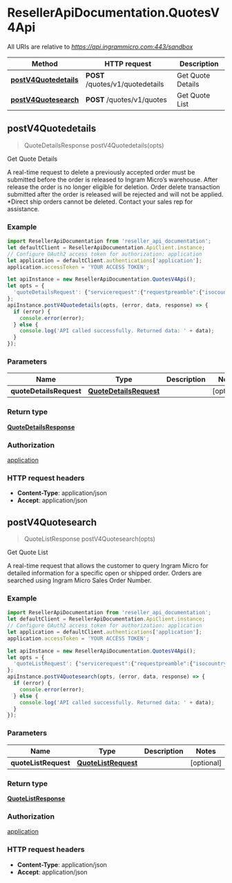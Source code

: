 # ResellerApiDocumentation.QuotesV4Api

All URIs are relative to *https://api.ingrammicro.com:443/sandbox*

Method | HTTP request | Description
------------- | ------------- | -------------
[**postV4Quotedetails**](QuotesV4Api.md#postV4Quotedetails) | **POST** /quotes/v1/quotedetails | Get Quote Details
[**postV4Quotesearch**](QuotesV4Api.md#postV4Quotesearch) | **POST** /quotes/v1/quotes | Get Quote List



## postV4Quotedetails

> QuoteDetailsResponse postV4Quotedetails(opts)

Get Quote Details

A real-time request to delete a previously accepted order must be submitted before the order is released to Ingram Micro’s warehouse. After release the order is no longer eligible for deletion. Order delete transaction submitted after the order is released will be rejected and will not be applied. *Direct ship orders cannot be deleted. Contact your sales rep for assistance.

### Example

```javascript
import ResellerApiDocumentation from 'reseller_api_documentation';
let defaultClient = ResellerApiDocumentation.ApiClient.instance;
// Configure OAuth2 access token for authorization: application
let application = defaultClient.authentications['application'];
application.accessToken = 'YOUR ACCESS TOKEN';

let apiInstance = new ResellerApiDocumentation.QuotesV4Api();
let opts = {
  'quoteDetailsRequest': {"servicerequest":{"requestpreamble":{"isocountrycode":"US","customerumber":"20-222222"},"OrderDeleteRequestDetails":{"entryDate":"2019-01-22","orderBranch":"20","orderNumber":"RC62Z"}}} // QuoteDetailsRequest | 
};
apiInstance.postV4Quotedetails(opts, (error, data, response) => {
  if (error) {
    console.error(error);
  } else {
    console.log('API called successfully. Returned data: ' + data);
  }
});
```

### Parameters


Name | Type | Description  | Notes
------------- | ------------- | ------------- | -------------
 **quoteDetailsRequest** | [**QuoteDetailsRequest**](QuoteDetailsRequest.md)|  | [optional] 

### Return type

[**QuoteDetailsResponse**](QuoteDetailsResponse.md)

### Authorization

[application](../README.md#application)

### HTTP request headers

- **Content-Type**: application/json
- **Accept**: application/json


## postV4Quotesearch

> QuoteListResponse postV4Quotesearch(opts)

Get Quote List

A real-time request that allows the customer to query Ingram Micro for detailed information for a specific open or shipped order. Orders are searched using Ingram Micro Sales Order Number.

### Example

```javascript
import ResellerApiDocumentation from 'reseller_api_documentation';
let defaultClient = ResellerApiDocumentation.ApiClient.instance;
// Configure OAuth2 access token for authorization: application
let application = defaultClient.authentications['application'];
application.accessToken = 'YOUR ACCESS TOKEN';

let apiInstance = new ResellerApiDocumentation.QuotesV4Api();
let opts = {
  'quoteListRequest': {"servicerequest":{"requestpreamble":{"isocountrycode":"US","customernumber":"20-222222"},"orderdetailrequest":{"ordernumber":"20-B2V9H"}}} // QuoteListRequest | 
};
apiInstance.postV4Quotesearch(opts, (error, data, response) => {
  if (error) {
    console.error(error);
  } else {
    console.log('API called successfully. Returned data: ' + data);
  }
});
```

### Parameters


Name | Type | Description  | Notes
------------- | ------------- | ------------- | -------------
 **quoteListRequest** | [**QuoteListRequest**](QuoteListRequest.md)|  | [optional] 

### Return type

[**QuoteListResponse**](QuoteListResponse.md)

### Authorization

[application](../README.md#application)

### HTTP request headers

- **Content-Type**: application/json
- **Accept**: application/json

